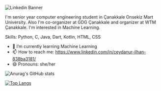 ![Linkedin Banner](https://user-images.githubusercontent.com/44268599/170716725-60abdfc0-e96b-42a7-9b0c-2b0ae46be351.jpg)


I'm senior year computer engineering student in Çanakkale Onsekiz Mart University. Also I'm co-organizer at GDG Çanakkale and organizer at WTM Çanakkale. I'm interested in Machine Learning. 

Skills: Python, C, Java, Dart, Kotlin, HTML, CSS

- 🌱 I’m currently learning Machine Learning
- 📫 How to reach me: https://www.linkedin.com/in/ceydanur-ilhan-838ba3181/
- 😄 Pronouns: she/her

![Anurag's GitHub stats](https://github-readme-stats.vercel.app/api?username=ceydanurilhan&show_icons=true&theme=tokyonight)

[![Top Langs](https://github-readme-stats.vercel.app/api/top-langs/?username=ceydanurilhan)](https://github.com/ceydanurilhan/github-readme-stats)
